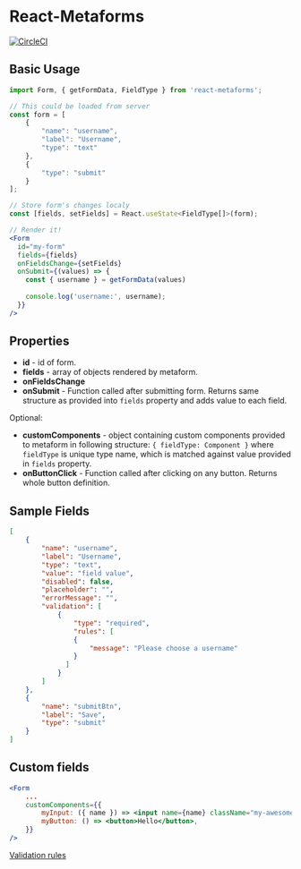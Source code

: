 # React-Metaforms

[![CircleCI](https://circleci.com/gh/flsy/react-metaforms/tree/master.svg?style=svg)](https://circleci.com/gh/flsy/react-metaforms/tree/master)

## Basic Usage

```jsx
import Form, { getFormData, FieldType } from 'react-metaforms';

// This could be loaded from server
const form = [
    {
        "name": "username",
        "label": "Username",
        "type": "text"
    },
    {
        "type": "submit"
    }
];

// Store form's changes localy
const [fields, setFields] = React.useState<FieldType[]>(form);

// Render it!
<Form
  id="my-form"
  fields={fields}
  onFieldsChange={setFields}
  onSubmit={(values) => {
    const { username } = getFormData(values)
    
    console.log('username:', username);
  }}
/>  
```

## Properties

* **id** - id of form.
* **fields** - array of objects rendered by metaform.
* **onFieldsChange**
* **onSubmit** - Function called after submitting form. Returns same structure as provided into ```fields``` property and adds value to each field.

Optional:
* **customComponents** - object containing custom components provided to metaform in following structure: ```{ fieldType: Component }``` where ```fieldType``` is unique type name, which is matched against value provided in ```fields``` property.
* **onButtonClick** - Function called after clicking on any button. Returns whole button definition.

## Sample Fields

```json
[
    {
        "name": "username",
        "label": "Username",
        "type": "text",
        "value": "field value",
        "disabled": false,
        "placeholder": "",
        "errorMessage": "",
        "validation": [
            {
                "type": "required",
                "rules": [
                {
                    "message": "Please choose a username"
                }
              ]
            }
        ]
    },
    {
        "name": "submitBtn",
        "label": "Save",
        "type": "submit"
    }
]
```

## Custom fields

```jsx
<Form
    ...
    customComponents={{
        myInput: ({ name }) => <input name={name} className="my-awesome-input" />,
        myButton: () => <button>Hello</button>,
    }}
/>
```


[Validation rules](/docs/validation_rules.md)
